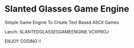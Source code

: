 # Slanted Glasses Game Engine
Simple Game Engine To Create Text Based ASCII Games

Lanch: SLANTEDGLASSESGAMEENGINE.VCXPROJ

ENJOY CODING !!